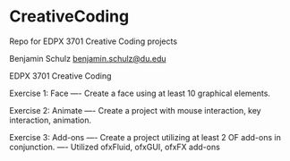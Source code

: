 # CreativeCoding
Repo for EDPX 3701 Creative Coding projects

Benjamin Schulz
benjamin.schulz@du.edu

EDPX 3701 Creative Coding

Exercise 1: Face
—- Create a face using at least 10 graphical elements.

Exercise 2: Animate
—- Create a project with mouse interaction, key interaction, animation.

Exercise 3: Add-ons
—- Create a project utilizing at least 2 OF add-ons in conjunction.
—- Utilized ofxFluid, ofxGUI, ofxFX add-ons


